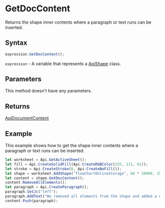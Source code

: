 # GetDocContent

Returns the shape inner contents where a paragraph or text runs can be inserted.

## Syntax

```javascript
expression.GetDocContent();
```

`expression` - A variable that represents a [ApiShape](../ApiShape.md) class.

## Parameters

This method doesn't have any parameters.

## Returns

[ApiDocumentContent](../../ApiDocumentContent/ApiDocumentContent.md)

## Example

This example shows how to get the shape inner contents where a paragraph or text runs can be inserted.

```javascript editor-
let worksheet = Api.GetActiveSheet();
let fill = Api.CreateSolidFill(Api.CreateRGBColor(255, 111, 61));
let stroke = Api.CreateStroke(0, Api.CreateNoFill());
let shape = worksheet.AddShape("flowChartOnlineStorage", 60 * 36000, 35 * 36000, fill, stroke, 0, 2 * 36000, 0, 3 * 36000);
let content = shape.GetDocContent();
content.RemoveAllElements();
let paragraph = Api.CreateParagraph();
paragraph.SetJc("left");
paragraph.AddText("We removed all elements from the shape and added a new paragraph inside it.");
content.Push(paragraph);
```
